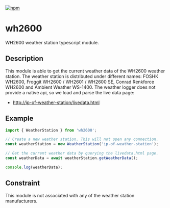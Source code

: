 [![npm](https://img.shields.io/npm/v/wh2600.svg?style=flat-square)](https://www.npmjs.com/package/wh2600)

# wh2600

WH2600 weather station typescript module.

## Description

This module is able to get the current weather data of the WH2600 weather station. The weather station is distributed under different names: FOSHK WH2600, Froggit WH2600 / WH2601 / WH2600 SE, Conrad Renkforce WH2600 and Ambient Weather WS-1400. The weather logger does not provide a native api, so we load and parse the live data page:

- [http://ip-of-weather-station/livedata.html](http://ip-of-weather-station/livedata.html)

## Example

```typescript
import { WeatherStation } from 'wh2600';

// Create a new weather station. This will not open any connection.
const weatherStation = new WeatherStation('ip-of-weather-station');

// Get the current weather data by querying the livedata.html page.
const weatherData = await weatherStation.getWeatherData();

console.log(weatherData);
```

## Constraint

This module is not associated with any of the weather station manufacturers.
